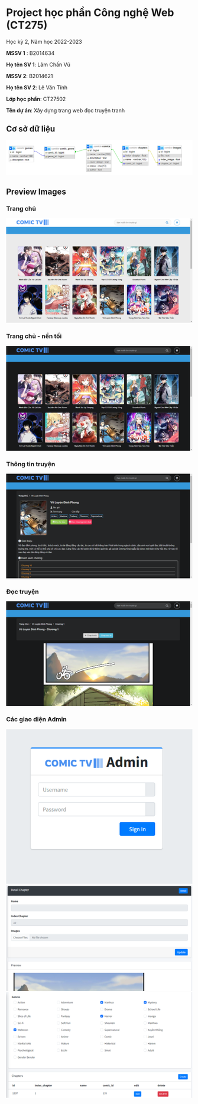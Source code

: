 # Project học phần Công nghệ Web (CT275)

Học kỳ 2, Năm học 2022-2023

**MSSV 1** : B2014634

**Họ tên SV 1**: Lâm Chấn Vũ

**MSSV 2**: B2014621

**Họ tên SV 2**: Lê Văn Tính

**Lớp học phần**: CT27502

**Tên dự án**: Xây dựng trang web đọc truyện tranh

## Cơ sở dữ liệu
![alt text](./docs/images/image6.png)


## Preview Images

### Trang chủ
![alt text](./docs/images/image15.png)


### Trang chủ - nền tối
![alt text](./docs/images/image13.png)

### Thông tin truyện
![alt text](./docs/images/image19.png)

### Đọc truyện
![alt text](./docs/images/image17.png)

### Các giao diện Admin
![alt text](./docs/images/image1.png)
![alt text](./docs/images/image5.png)
![alt text](./docs/images/image16.png)







